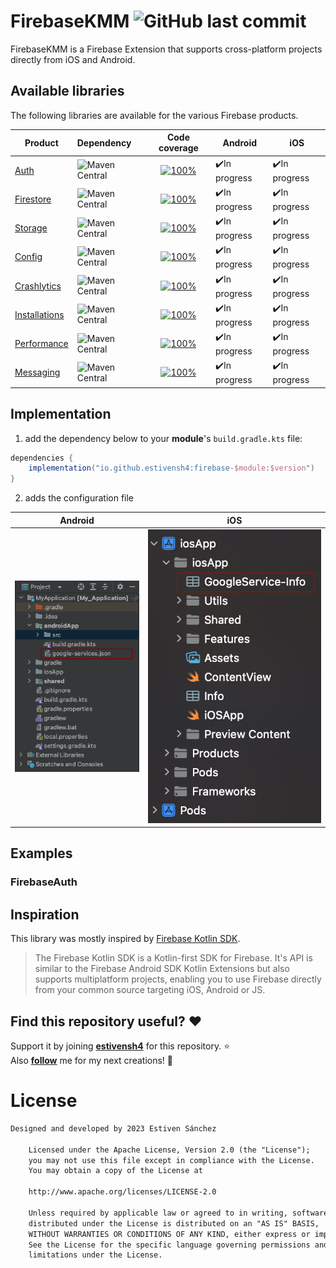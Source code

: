 <h1 align="left">FirebaseKMM <img alt="GitHub last commit" src="https://img.shields.io/github/last-commit/estivensh4/FirebaseKMM?style=flat-square"></h1>

FirebaseKMM is a Firebase Extension that supports cross-platform projects directly from iOS and Android.

## Available libraries

The following libraries are available for the various Firebase products.

| Product	                                                        | Dependency                                                                                                                           |                                                                                    Code coverage                                                                                     | Android       | iOS           |
|-----------------------------------------------------------------|:-------------------------------------------------------------------------------------------------------------------------------------|:------------------------------------------------------------------------------------------------------------------------------------------------------------------------------------:|---------------|---------------|
| [Auth](https://firebase.google.com/docs/auth)                   | <img alt="Maven Central" src="https://img.shields.io/maven-central/v/io.github.estivensh4/firebase-auth?versionPrefix=0.5">          |              [![100%](https://img.shields.io/badge/-0%25-lightgrey?style=flat-square)](/firebase-auth/src/commonMain/kotlin/com/estiven/firebase_auth/FirebaseAuth.kt)               | ✔️In progress | ✔️In progress |
| [Firestore](https://firebase.google.com/docs/firestore)         | <img alt="Maven Central" src="https://img.shields.io/maven-central/v/io.github.estivensh4/firebase-firestore?versionPrefix=0.5">     |       [![100%](https://img.shields.io/badge/-0%25-lightgrey?style=flat-square)](/firebase-firestore/src/commonMain/kotlin/com/estiven/firebase_firestore/FirebaseFirestore.kt)       | ✔️In progress | ✔️In progress |
| [Storage](https://firebase.google.com/docs/storage)             | <img alt="Maven Central" src="https://img.shields.io/maven-central/v/io.github.estivensh4/firebase-storage?versionPrefix=0.5">       |          [![100%](https://img.shields.io/badge/-0%25-lightgrey?style=flat-square)](/firebase-storage/src/commonMain/kotlin/com/estiven/firebase_storage/FirebaseStorage.kt)          | ✔️In progress | ✔️In progress |
| [Config](https://firebase.google.com/docs/remote-config)        | <img alt="Maven Central" src="https://img.shields.io/maven-central/v/io.github.estivensh4/firebase-config?versionPrefix=0.1">        |           [![100%](https://img.shields.io/badge/-0%25-lightgrey?style=flat-square)](/firebase-config/src/commonMain/kotlin/com/estiven/firebase_config/FirebaseConfig.kt)            | ✔️In progress | ✔️In progress |
| [Crashlytics](https://firebase.google.com/docs/crashlytics)     | <img alt="Maven Central" src="https://img.shields.io/maven-central/v/io.github.estivensh4/firebase-crashlytics?versionPrefix=0.1">   |    [![100%](https://img.shields.io/badge/-0%25-lightgrey?style=flat-square)](/firebase-crashlytics/src/commonMain/kotlin/com/estiven/firebase_crashlytics/FirebaseCrashlytics.kt)    | ✔️In progress | ✔️In progress |
| [Installations](https://firebase.google.com/docs/installations) | <img alt="Maven Central" src="https://img.shields.io/maven-central/v/io.github.estivensh4/firebase-installations?versionPrefix=0.1"> | [![100%](https://img.shields.io/badge/-0%25-lightgrey?style=flat-square)](/firebase-installations/src/commonMain/kotlin/com/estiven/firebase_installations/FirebaseInstallations.kt) | ✔️In progress | ✔️In progress |
| [Performance](https://firebase.google.com/docs/perf-mon)        | <img alt="Maven Central" src="https://img.shields.io/maven-central/v/io.github.estivensh4/firebase-performance?versionPrefix=0.1">   |    [![100%](https://img.shields.io/badge/-0%25-lightgrey?style=flat-square)](/firebase-performance/src/commonMain/kotlin/com/estiven/firebase_performance/FirebasePerformance.kt)    | ✔️In progress | ✔️In progress |
| [Messaging](https://firebase.google.com/docs/cloud-messaging)   | <img alt="Maven Central" src="https://img.shields.io/maven-central/v/io.github.estivensh4/firebase-messaging?versionPrefix=0.1">     |       [![100%](https://img.shields.io/badge/-0%25-lightgrey?style=flat-square)](/firebase-messaging/src/commonMain/kotlin/com/estiven/firebase_messaging/FirebaseMessaging.kt)       | ✔️In progress | ✔️In progress |

## Implementation

1. add the dependency below to your **module**'s `build.gradle.kts` file:

```gradle
dependencies {
    implementation("io.github.estivensh4:firebase-$module:$version")
} 
```

2. adds the configuration file

|                                                            	 **Android**                                                            |                                                             **iOS**                                                             |
|:-----------------------------------------------------------------------------------------------------------------------------------:|:-------------------------------------------------------------------------------------------------------------------------------:|
| <img alt="Maven Central" src="https://github.com/estivensh4/FirebaseKMM/blob/main/documentation/images/android-implementation.png"> | <img alt="Maven Central" src="https://github.com/estivensh4/FirebaseKMM/blob/main/documentation/images/ios-implementation.png"> | 

## Examples
### FirebaseAuth


## Inspiration
This library was mostly inspired by [Firebase Kotlin SDK](https://github.com/GitLiveApp/firebase-kotlin-sdk).<br>

> The Firebase Kotlin SDK is a Kotlin-first SDK for Firebase. It's API is similar to the Firebase Android SDK Kotlin Extensions but also supports multiplatform projects, enabling you to use Firebase directly from your common source targeting iOS, Android or JS.

## Find this repository useful? :heart:
Support it by joining __[estivensh4](https://github.com/estivensh4/FirebaseKMM)__ for this repository. :star: <br>
Also __[follow](https://github.com/estivensh4)__ me for my next creations! 🤩

# License
```xml
Designed and developed by 2023 Estiven Sánchez

    Licensed under the Apache License, Version 2.0 (the "License");
    you may not use this file except in compliance with the License.
    You may obtain a copy of the License at

    http://www.apache.org/licenses/LICENSE-2.0

    Unless required by applicable law or agreed to in writing, software
    distributed under the License is distributed on an "AS IS" BASIS,
    WITHOUT WARRANTIES OR CONDITIONS OF ANY KIND, either express or implied.
    See the License for the specific language governing permissions and
    limitations under the License.
```